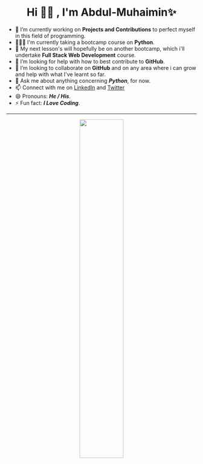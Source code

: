 # <div align = 'center'> Hi 👋🏼 , I'm Abdul-Muhaimin✨</div>


- 🔭 I’m currently working on **Projects and Contributions** to perfect myself in this field of programming.
- 👨🏼‍💻 I'm currently taking a bootcamp course on **Python**.
- 🌱 My next lesson's will hopefully be on another bootcamp, which i'll undertake **Full Stack Web Development** course.
- 🤔 I’m looking for help with how to best contribute to **GitHub**.
- 👯 I’m looking to collaborate on **GitHub** and on any area where i can grow and help with what I've learnt so far.
- 💬 Ask me about anything concerning ***Python***, for now.
- 📫 Connect with me on [LinkedIn](https://www.linkedin.com/in/abdul-muhaimin-11450216a/) and [Twitter](https://twitter.com/Abdul_Muhaimin0)
- 😄 Pronouns: ***He / His***.
- ⚡ Fun fact: ***I Love Coding***.


---


<p align="center">
 <!-- <img width="48%" src="https://github-readme-stats.vercel.app/api?username=AbdulMuhaimin-1&show_icons=true&theme=tokyonight#gh-dark-mode-only" /> -->
  <img width="48%" src="https://github-readme-streak-stats.herokuapp.com/?user=AbdulMuhaimin-1&theme=toyonight" />
</p>



<!--
**AbdulMuhaimin-1/AbdulMuhaimin-1** is a ✨ _special_ ✨ repository because its `README.md` (this file) appears on your GitHub profile.

Here are some ideas to get you started:

- 🔭 I’m currently working on ...
- 🌱 I’m currently learning ...
- 👯 I’m looking to collaborate on ...
- 🤔 I’m looking for help with ...
- 💬 Ask me about ...
- 📫 How to reach me: ...
- 😄 Pronouns: ...
- ⚡ Fun fact: ...
-->
